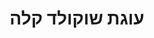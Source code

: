 ---
title: עוגת שוקולד קלה
slug: easy-chocolate-cake
tags:
  - עוגה
  - קינוח
  - שוקולד
ingredients:
  - 2 ביצים
  - 1 כוס סוכר
  - 1 כוס קקאו
  - 1 כוס קמח
  - 1/2 כוס שמן
  - 1 כוס מים
instructions: |
  1. מחממים תנור ל-180 מעלות.
  2. מערבבים את כל החומרים בקערה.
  3. יוצקים לתבנית ואופים כ-30 דקות.
--- 